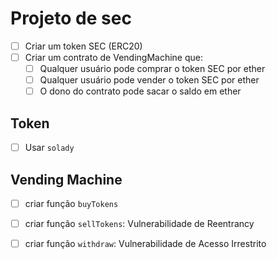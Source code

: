 # Projeto de sec

- [ ] Criar um token SEC (ERC20)
- [ ] Criar um contrato de VendingMachine que:
    - [ ] Qualquer usuário pode comprar o token SEC por ether
    - [ ] Qualquer usuário pode vender o token SEC por ether
    - [ ] O dono do contrato pode sacar o saldo em ether

## Token

- [ ] Usar `solady`

## Vending Machine

- [ ] criar função `buyTokens`
- [ ] criar função `sellTokens`: Vulnerabilidade de Reentrancy
- [ ] criar função `withdraw`: Vulnerabilidade de Acesso Irrestrito

